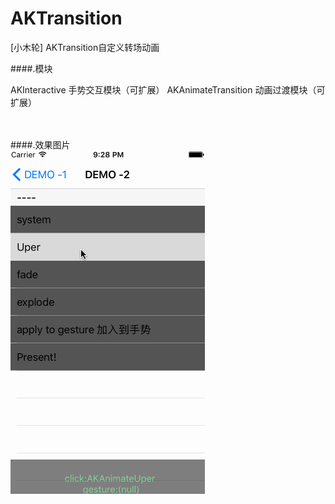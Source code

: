# AKTransition
[小木轮]
AKTransition自定义转场动画



####.模块<br />

AKInteractive 手势交互模块（可扩展）
AKAnimateTransition 动画过渡模块（可扩展）


 
<br /><br />
####.效果图片<br />
![image](./AKTransitionDEMO.gif)<br /><br />
